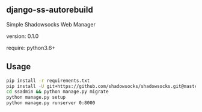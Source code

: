 ## django-ss-autorebuild
Simple Shadowsocks Web Manager

version: 0.1.0

require: python3.6+

## Usage
```bash
pip install -r requirements.txt
pip install -U git+https://github.com/shadowsocks/shadowsocks.git@master
cd ssadmin && python manage.py migrate 
python manage.py setup
python manage.py runserver 0:8000
```
